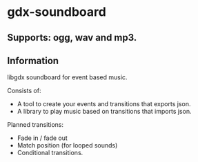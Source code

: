 gdx-soundboard
==============

## Supports: ogg, wav and mp3.

## Information
libgdx soundboard for event based music.

Consists of:
* A tool to create your events and transitions that exports json.
* A library to play music based on transitions that imports json.


Planned transitions:
* Fade in / fade out
* Match position (for looped sounds)
* Conditional transitions.

